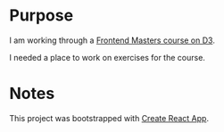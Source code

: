 # Purpose
I am working through a [Frontend Masters course on D3](https://frontendmasters.com/courses/d3-v4/).

I needed a place to work on exercises for the course.

# Notes
This project was bootstrapped with [Create React App](https://github.com/facebookincubator/create-react-app).

